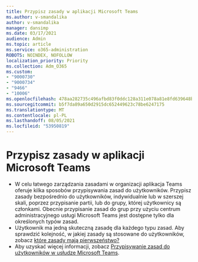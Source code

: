 ```yaml
---
title: Przypisz zasady w aplikacji Microsoft Teams
ms.author: v-smandalika
author: v-smandalika
manager: dansimp
ms.date: 03/17/2021
audience: Admin
ms.topic: article
ms.service: o365-administration
ROBOTS: NOINDEX, NOFOLLOW
localization_priority: Priority
ms.collection: Adm_O365
ms.custom:
- "9000730"
- "9000734"
- "9466"
- "10006"
ms.openlocfilehash: 478aa282735c496afbd83f0ddc128a311e078a81e8fd639648b90a815b14c79c
ms.sourcegitcommit: b5f7da89a650d2915dc652449623c78be6247175
ms.translationtype: MT
ms.contentlocale: pl-PL
ms.lasthandoff: 08/05/2021
ms.locfileid: "53950819"
---
```

# <a name="assign-policies-in-microsoft-teams"></a>Przypisz zasady w aplikacji Microsoft Teams

- W celu łatwego zarządzania zasadami w organizacji aplikacja Teams oferuje kilka sposobów przypisywania zasad do użytkowników. Przypisz zasady bezpośrednio do użytkowników, indywidualnie lub w szerszej skali, poprzez przypisanie partii, lub do grupy, której użytkownicy są członkami.  Obecnie przypisanie zasad do grup przy użyciu centrum administracyjnego usługi Microsoft Teams jest dostępne tylko dla określonych typów zasad. 
- Użytkownik ma jedną skuteczną zasadę dla każdego typu zasad. Aby sprawdzić kolejność, w jakiej zasady są stosowane do użytkowników, zobacz [które zasady mają pierwszeństwo?](https://docs.microsoft.com/microsoftteams/assign-policies#which-policy-takes-precedence)
- Aby uzyskać więcej informacji, zobacz [Przypisywanie zasad do użytkowników w usłudze Microsoft Teams](https://docs.microsoft.com/microsoftteams/assign-policies).
